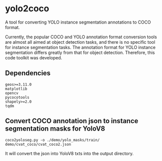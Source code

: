 # yolo2coco

A tool for converting YOLO instance segmentation annotations to COCO format.

Currently, the popular COCO and YOLO annotation format conversion tools are almost all aimed at object detection tasks, and there is no specific tool for instance segmentation tasks. The annotation format for YOLO instance segmentation differs greatly from that for object detection. Therefore, this code toolkit was developed.

## Dependencies

```
geos>=3.11.0
matplotlib
opencv
pycocotools
shapely>=2.0
tqdm
```

## Convert COCO annotation json to instance segmentation masks for YoloV8

```
coco2yoloseg.py -o ./demo/yolo_masks/train/ demo/cvat_coco/cvat_coco2.json
```
It will convert the json into YoloV8 txts into the output directory.
